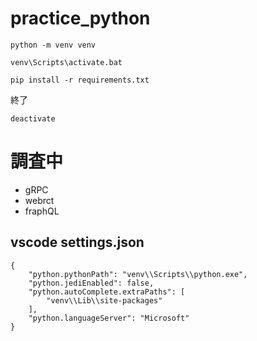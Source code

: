 # practice_python

```
python -m venv venv
```

```
venv\Scripts\activate.bat
```

```
pip install -r requirements.txt
```

終了
```
deactivate
```


# 調査中
- gRPC
- webrct
- fraphQL

## vscode settings.json

```
{
    "python.pythonPath": "venv\\Scripts\\python.exe",
    "python.jediEnabled": false,
    "python.autoComplete.extraPaths": [
        "venv\\Lib\\site-packages"
    ],
    "python.languageServer": "Microsoft"
}
```